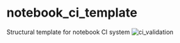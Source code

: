 # notebook_ci_template
Structural template for notebook CI system
![ci_validation](https://github.com/TheRealZoidberg/demoTest/tree/main/.github/workflows/badge.svg)

